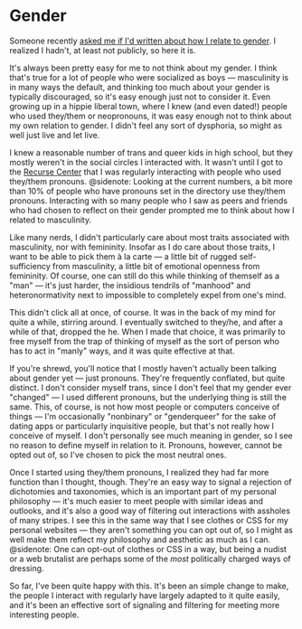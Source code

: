 # Gender

Someone recently [asked me if I'd written about how I relate to gender](https://glit.sh/~wesleyac/ask/#q6). I realized I hadn't, at least not publicly, so here it is.

It's always been pretty easy for me to not think about my gender. I think that's true for a lot of people who were socialized as boys — masculinity is in many ways the default, and thinking too much about your gender is typically discouraged, so it's easy enough just not to consider it. Even growing up in a hippie liberal town, where I knew (and even dated!) people who used they/them or neopronouns, it was easy enough not to think about my own relation to gender. I didn't feel any sort of dysphoria, so might as well just live and let live.

I knew a reasonable number of trans and queer kids in high school, but they mostly weren't in the social circles I interacted with. It wasn't until I got to the [Recurse Center](https://www.recurse.com/) that I was regularly interacting with people who used they/them pronouns.
@sidenote: Looking at the current numbers, a bit more than 10% of people who have pronouns set in the directory use they/them pronouns.
Interacting with so many people who I saw as peers and friends who had chosen to reflect on their gender prompted me to think about how I related to masculinity.

Like many nerds, I didn't particularly care about most traits associated with masculinity, nor with femininity. Insofar as I do care about those traits, I want to be able to pick them à la carte — a little bit of rugged self-sufficiency from masculinity, a little bit of emotional openness from femininity. Of course, one can still do this while thinking of themself as a "man" — it's just harder, the insidious tendrils of "manhood" and heteronormativity next to impossible to completely expel from one's mind.

This didn't click all at once, of course. It was in the back of my mind for quite a while, stirring around. I eventually switched to they/he, and after a while of that, dropped the he. When I made that choice, it was primarily to free myself from the trap of thinking of myself as the sort of person who has to act in "manly" ways, and it was quite effective at that.

If you're shrewd, you'll notice that I mostly haven't actually been talking about gender yet — just pronouns. They're frequently conflated, but quite distinct. I don't consider myself trans, since I don't feel that my gender ever "changed" — I used different pronouns, but the underlying thing is still the same. This, of course, is not how most people or computers conceive of things — I'm occasionally "nonbinary" or "genderqueer" for the sake of dating apps or particularly inquisitive people, but that's not really how I conceive of myself. I don't personally see much meaning in gender, so I see no reason to define myself in relation to it. Pronouns, however, cannot be opted out of, so I've chosen to pick the most neutral ones.

Once I started using they/them pronouns, I realized they had far more function than I thought, though. They're an easy way to signal a rejection of dichotomies and taxonomies, which is an important part of my personal philosophy — it's much easier to meet people with similar ideas and outlooks, and it's also a good way of filtering out interactions with assholes of many stripes. I see this in the same way that I see clothes or CSS for my personal websites — they aren't something you can opt out of, so I might as well make them reflect my philosophy and aesthetic as much as I can.
@sidenote: One can opt-out of clothes or CSS in a way, but being a nudist or a web brutalist are perhaps some of the *most* politically charged ways of dressing.

So far, I've been quite happy with this. It's been an simple change to make, the people I interact with regularly have largely adapted to it quite easily, and it's been an effective sort of signaling and filtering for meeting more interesting people.
